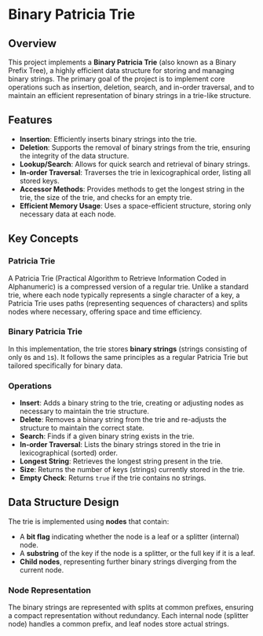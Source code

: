 # Binary Patricia Trie

## Overview
This project implements a **Binary Patricia Trie** (also known as a Binary Prefix Tree), a highly efficient data structure for storing and managing binary strings. The primary goal of the project is to implement core operations such as insertion, deletion, search, and in-order traversal, and to maintain an efficient representation of binary strings in a trie-like structure.

## Features
- **Insertion**: Efficiently inserts binary strings into the trie.
- **Deletion**: Supports the removal of binary strings from the trie, ensuring the integrity of the data structure.
- **Lookup/Search**: Allows for quick search and retrieval of binary strings.
- **In-order Traversal**: Traverses the trie in lexicographical order, listing all stored keys.
- **Accessor Methods**: Provides methods to get the longest string in the trie, the size of the trie, and checks for an empty trie.
- **Efficient Memory Usage**: Uses a space-efficient structure, storing only necessary data at each node.

## Key Concepts

### Patricia Trie
A Patricia Trie (Practical Algorithm to Retrieve Information Coded in Alphanumeric) is a compressed version of a regular trie. Unlike a standard trie, where each node typically represents a single character of a key, a Patricia Trie uses paths (representing sequences of characters) and splits nodes where necessary, offering space and time efficiency.

### Binary Patricia Trie
In this implementation, the trie stores **binary strings** (strings consisting of only `0`s and `1`s). It follows the same principles as a regular Patricia Trie but tailored specifically for binary data.

### Operations

- **Insert**: Adds a binary string to the trie, creating or adjusting nodes as necessary to maintain the trie structure.
- **Delete**: Removes a binary string from the trie and re-adjusts the structure to maintain the correct state.
- **Search**: Finds if a given binary string exists in the trie.
- **In-order Traversal**: Lists the binary strings stored in the trie in lexicographical (sorted) order.
- **Longest String**: Retrieves the longest string present in the trie.
- **Size**: Returns the number of keys (strings) currently stored in the trie.
- **Empty Check**: Returns `true` if the trie contains no strings.

## Data Structure Design

The trie is implemented using **nodes** that contain:
- A **bit flag** indicating whether the node is a leaf or a splitter (internal) node.
- A **substring** of the key if the node is a splitter, or the full key if it is a leaf.
- **Child nodes**, representing further binary strings diverging from the current node.

### Node Representation
The binary strings are represented with splits at common prefixes, ensuring a compact representation without redundancy. Each internal node (splitter node) handles a common prefix, and leaf nodes store actual strings.
